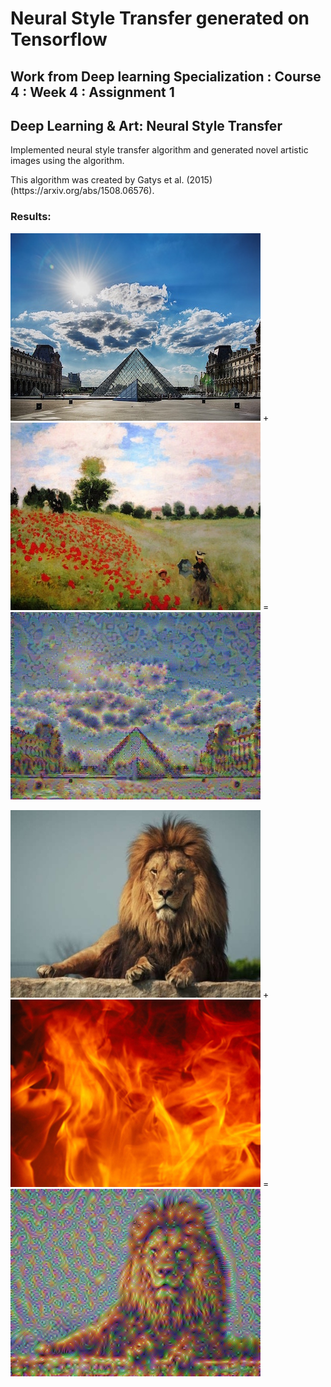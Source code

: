 ﻿# Neural Style Transfer generated on Tensorflow

## Work from Deep learning Specialization : Course 4 : Week 4 : Assignment 1
## Deep Learning & Art: Neural Style Transfer

<p> Implemented neural style transfer algorithm and generated novel artistic images using the algorithm. <br>
<p> This algorithm was created by Gatys et al. (2015) (https://arxiv.org/abs/1508.06576). <br>

### Results:

![](louvre_small.jpg) +  ![](monet.jpg) =  ![](out.png)



![](lion.jpg) +  ![](fire.jpg) =  ![](out2.png)

